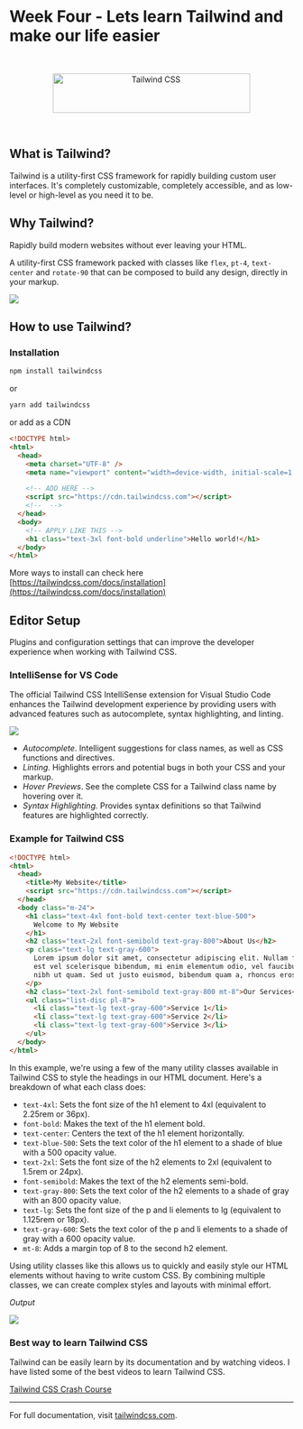 # Week Four - Lets learn Tailwind and make our life easier

<br/>

<p align="center">
  <a href="https://tailwindcss.com" target="_blank">
    <picture>
      <source media="(prefers-color-scheme: dark)" srcset="https://raw.githubusercontent.com/tailwindlabs/tailwindcss/HEAD/.github/logo-dark.svg">
      <source media="(prefers-color-scheme: light)" srcset="https://raw.githubusercontent.com/tailwindlabs/tailwindcss/HEAD/.github/logo-light.svg">
      <img alt="Tailwind CSS" src="https://raw.githubusercontent.com/tailwindlabs/tailwindcss/HEAD/.github/logo-light.svg" width="350" height="70" style="max-width: 100%;">
    </picture>
  </a>
</p>

<br/>

## What is Tailwind?

Tailwind is a utility-first CSS framework for rapidly building custom user interfaces. It's completely customizable, completely accessible, and as low-level or high-level as you need it to be.

## Why Tailwind?

Rapidly build modern websites without ever leaving your HTML.

A utility-first CSS framework packed with classes like `flex`, `pt-4`, `text-center` and `rotate-90` that can be composed to build any design, directly in your markup.

<img src="https://cdn.hashnode.com/res/hashnode/image/upload/v1623301804718/iorBir8lN.gif?auto=format,compress&gif-q=60&format=webm"/>

## How to use Tailwind?

### Installation

```bash
npm install tailwindcss
```

or

```bash
yarn add tailwindcss
```

or add as a CDN

```html
<!DOCTYPE html>
<html>
  <head>
    <meta charset="UTF-8" />
    <meta name="viewport" content="width=device-width, initial-scale=1.0" />

    <!-- ADD HERE -->
    <script src="https://cdn.tailwindcss.com"></script>
    <!--  -->
  </head>
  <body>
    <!-- APPLY LIKE THIS -->
    <h1 class="text-3xl font-bold underline">Hello world!</h1>
  </body>
</html>
```

More ways to install can check here [https://tailwindcss.com/docs/installation](https://tailwindcss.com/docs/installation)

## Editor Setup

Plugins and configuration settings that can improve the developer experience when working with Tailwind CSS.

### IntelliSense for VS Code

The official Tailwind CSS IntelliSense extension for Visual Studio Code enhances the Tailwind development experience by providing users with advanced features such as autocomplete, syntax highlighting, and linting.

<img src="https://tailwindcss.com/_next/static/media/intellisense.c22de782.png"/>
<br/>

- _Autocomplete_. Intelligent suggestions for class names, as well as CSS functions and directives.
- _Linting_. Highlights errors and potential bugs in both your CSS and your markup.
- _Hover Previews_. See the complete CSS for a Tailwind class name by hovering over it.
- _Syntax Highlighting._ Provides syntax definitions so that Tailwind features are highlighted correctly.

### Example for Tailwind CSS

```html
<!DOCTYPE html>
<html>
  <head>
    <title>My Website</title>
    <script src="https://cdn.tailwindcss.com"></script>
  </head>
  <body class="m-24">
    <h1 class="text-4xl font-bold text-center text-blue-500">
      Welcome to My Website
    </h1>
    <h2 class="text-2xl font-semibold text-gray-800">About Us</h2>
    <p class="text-lg text-gray-600">
      Lorem ipsum dolor sit amet, consectetur adipiscing elit. Nullam faucibus,
      est vel scelerisque bibendum, mi enim elementum odio, vel faucibus nibh
      nibh ut quam. Sed ut justo euismod, bibendum quam a, rhoncus eros.
    </p>
    <h2 class="text-2xl font-semibold text-gray-800 mt-8">Our Services</h2>
    <ul class="list-disc pl-8">
      <li class="text-lg text-gray-600">Service 1</li>
      <li class="text-lg text-gray-600">Service 2</li>
      <li class="text-lg text-gray-600">Service 3</li>
    </ul>
  </body>
</html>
```

In this example, we're using a few of the many utility classes available in Tailwind CSS to style the headings in our HTML document. Here's a breakdown of what each class does:

- `text-4xl`: Sets the font size of the h1 element to 4xl (equivalent to 2.25rem or 36px).
- `font-bold`: Makes the text of the h1 element bold.
- `text-center`: Centers the text of the h1 element horizontally.
- `text-blue-500`: Sets the text color of the h1 element to a shade of blue with a 500 opacity value.
- `text-2xl`: Sets the font size of the h2 elements to 2xl (equivalent to 1.5rem or 24px).
- `font-semibold`: Makes the text of the h2 elements semi-bold.
- `text-gray-800`: Sets the text color of the h2 elements to a shade of gray with an 800 opacity value.
- `text-lg`: Sets the font size of the p and li elements to lg (equivalent to 1.125rem or 18px).
- `text-gray-600`: Sets the text color of the p and li elements to a shade of gray with a 600 opacity value.
- `mt-8`: Adds a margin top of 8 to the second h2 element.

Using utility classes like this allows us to quickly and easily style our HTML elements without having to write custom CSS. By combining multiple classes, we can create complex styles and layouts with minimal effort.

_Output_

<img src="https://raw.githubusercontent.com/Muzammil-Bilwani/MEAN-Stack-tutorial/main/week-four/outpul.png"/>

### Best way to learn Tailwind CSS

Tailwind can be easily learn by its documentation and by watching videos. I have listed some of the best videos to learn Tailwind CSS.

[Tailwind CSS Crash Course](https://www.youtube.com/watch?v=UBOj6rqRUME)

---

For full documentation, visit [tailwindcss.com](https://tailwindcss.com/).

